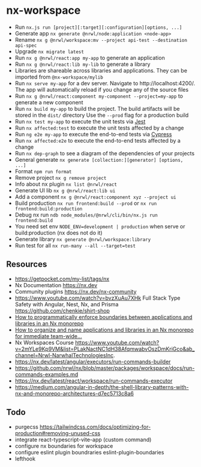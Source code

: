 # nx-workspace

- Run `nx.js run [project][:target][:configuration][options, ...]`
- Generate app `nx generate @nrwl/node:application <node-app>`
- Rename `nx g @nrwl/workspace:mv --project api-test --destination api-spec`
- Upgrade `nx migrate latest`
- Run `nx g @nrwl/react:app my-app` to generate an application
- Run `nx g @nrwl/react:lib my-lib` to generate a library
- Libraries are shareable across libraries and applications. They can be imported from `@nx-workspace/mylib`
- Run `nx serve my-app` for a dev server. Navigate to http://localhost:4200/.
  The app will automatically reload if you change any of the source files
- Run `nx g @nrwl/react:component my-component --project=my-app` to generate a new component
- Run `nx build my-app` to build the project. The build artifacts will be stored in the `dist/` directory
  Use the `--prod` flag for a production build
- Run `nx test my-app` to execute the unit tests via [Jest](https://jestjs.io)
- Run `nx affected:test` to execute the unit tests affected by a change
- Run `ng e2e my-app` to execute the end-to-end tests via [Cypress](https://www.cypress.io)
- Run `nx affected:e2e` to execute the end-to-end tests affected by a change
- Run `nx dep-graph` to see a diagram of the dependencies of your projects
- General generate `nx generate [collection:][generator] [options, ...]`
- Format `npm run format`
- Remove project `nx g remove project`
- Info about nx plugin `nx list @nrwl/react`
- Generate UI lib `nx g @nrwl/react:lib ui`
- Add a component `nx g @nrwl/react:component xyz --project ui`
- Build production `nx run frontend:build --prod` or `nx run frontend:build:production`
- Debug nx run `ndb node_modules/@nrwl/cli/bin/nx.js run frontend:build`
- You need set env `NODE_ENV=development | production` when serve or build:production (nx does not do it)
- Generate library `nx generate @nrwl/workspace:library`
- Run test for all `nx run-many --all --target=test`

## Resources

- https://getpocket.com/my-list/tags/nx
- Nx Documentation https://nx.dev
- Community plugins https://nx.dev/nx-community
- https://www.youtube.com/watch?v=bvzXuAu7XHk Full Stack Type Safety with Angular, Nest, Nx, and Prisma https://github.com/chenkie/shirt-shop
- [How to programmatically enforce boundaries between applications and libraries in an Nx monorepo](https://medium.com/showpad-engineering/how-to-programmatically-enforce-boundaries-between-applications-and-libraries-in-an-nx-monorepo-39bf8fbec6ba)
- [How to organize and name applications and libraries in an Nx monorepo for immediate team-wide…](https://medium.com/showpad-engineering/how-to-organize-and-name-applications-and-libraries-in-an-nx-monorepo-for-immediate-team-wide-9876510dbe28)
- Nx Workspaces Course https://www.youtube.com/watch?v=2mYLe9Kp9VM&list=PLakNactNC1dH38AfqmwabvOszDmKriGco&ab_channel=Nrwl-NarwhalTechnologiesInc.
- https://nx.dev/latest/angular/executors/run-commands-builder
- https://github.com/nrwl/nx/blob/master/packages/workspace/docs/run-commands-examples.md
- https://nx.dev/latest/react/workspace/run-commands-executor
- https://medium.com/angular-in-depth/the-shell-library-patterns-with-nx-and-monorepo-architectures-d7ec5713c8a6

## Todo

- purgecss https://tailwindcss.com/docs/optimizing-for-production#removing-unused-css
- integrate react-typescript-vite-app (custom command)
- configure nx boundaries for workspace
- configure eslint plugin boundraries eslint-plugin-boundaries
- lefthook
